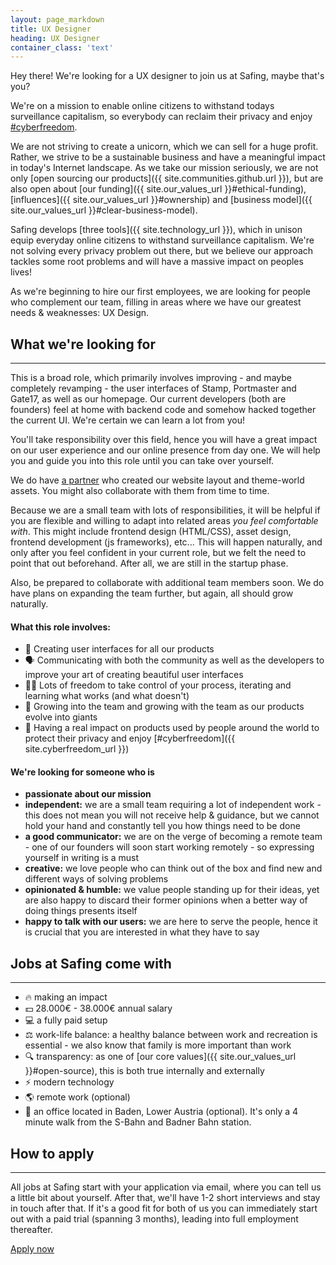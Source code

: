 ```yaml
---
layout: page_markdown
title: UX Designer
heading: UX Designer
container_class: 'text'
---
```


Hey there! We're looking for a UX designer to join us at Safing, maybe that's you?

<div class="ui stacked segment">
  <p>
    We're on a mission to enable online citizens to withstand todays surveillance capitalism, so everybody can reclaim their privacy and enjoy <a href="{{ site.cyberfreedom_url }}">#cyberfreedom</a>.
  </p>
</div>

We are not striving to create a unicorn, which we can sell for a huge profit. Rather, we strive to be a sustainable business and have a meaningful impact in today's Internet landscape. As we take our mission seriously, we are not only [open sourcing our products]({{ site.communities.github.url }}), but are also open about [our funding]({{ site.our_values_url }}#ethical-funding), [influences]({{ site.our_values_url }}#ownership) and [business model]({{ site.our_values_url }}#clear-business-model).

Safing develops [three tools]({{ site.technology_url }}), which in unison equip everyday online citizens to withstand surveillance capitalism. We're not solving every privacy problem out there, but we believe our approach tackles some root problems and will have a massive impact on peoples lives!

As we're beginning to hire our first employees, we are looking for people who complement our team, filling in areas where we have our greatest needs & weaknesses: UX Design.

## What we're looking for
----------------

This is a broad role, which primarily involves improving - and maybe completely revamping - the user interfaces of Stamp, Portmaster and Gate17, as well as our homepage. Our current developers (both are founders) feel at home with backend code and somehow hacked together the current UI. We're certain we can learn a lot from you!

You'll take responsibility over this field, hence you will have a great impact on our user experience and our online presence from day one. We will help you and guide you into this role until you can take over yourself.

We do have [a partner](https://infound.at) who created our website layout and theme-world assets. You might also collaborate with them from time to time.

Because we are a small team with lots of responsibilities, it will be helpful if you are flexible and willing to adapt into related areas _you feel comfortable with_. This might include frontend design (HTML/CSS), asset design, frontend development (js frameworks), etc...
This will happen naturally, and only after you feel confident in your current role, but we felt the need to point that out beforehand. After all, we are still in the startup phase.

Also, be prepared to collaborate with additional team members soon. We do have plans on expanding the team further, but again, all should grow naturally.

#### What this role involves:

- 🎨 Creating user interfaces for all our products
- 🗣 Communicating with both the community as well as the developers to improve your art of creating beautiful user interfaces
- 👩‍💻 Lots of freedom to take control of your process, iterating and learning what works (and what doesn't)
- 🚀 Growing into the team and growing with the team as our products evolve into giants
- 🌟 Having a real impact on products used by people around the world to protect their privacy and enjoy [#cyberfreedom]({{ site.cyberfreedom_url }})

#### We're looking for someone who is

- **passionate about our mission**
- **independent:** we are a small team requiring a lot of independent work - this does not mean you will not receive help & guidance, but we cannot hold your hand and constantly tell you how things need to be done
- **a good communicator:** we are on the verge of becoming a remote team - one of our founders will soon start working remotely - so expressing yourself in writing is a must
- **creative:** we love people who can think out of the box and find new and different ways of solving problems
- **opinionated & humble:** we value people standing up for their ideas, yet are also happy to discard their former opinions when a better way of doing things presents itself
- **happy to talk with our users:** we are here to serve the people, hence it is crucial that you are interested in what they have to say

## Jobs at Safing come with
----------------

- 🔥 making an impact
- 💵 28.000€ - 38.000€ annual salary
- 💻 a fully paid setup
- ⚖️ work-life balance: a healthy balance between work and recreation is essential - we also know that family is more important than work
- 🔍 transparency: as one of [our core values]({{ site.our_values_url }}#open-source), this is both true internally and externally
- ⚡️ modern technology
- 🌎 remote work (optional)
- 🏢 an office located in Baden, Lower Austria (optional). It's only a 4 minute walk from the S-Bahn and Badner Bahn station.

## How to apply
----------------

All jobs at Safing start with your application via email, where you can tell us a little bit about yourself. After that, we'll have 1-2 short interviews and stay in touch after that. If it's a good fit for both of us you can immediately start out with a paid trial (spanning 3 months), leading into full employment thereafter.

<div class="ui centered row">
  <div class="ui basic segment">
    <a class="ui safing-primary button" href="mailto:hello@safing.io">
      Apply now
    </a>
  </div>
</div>
